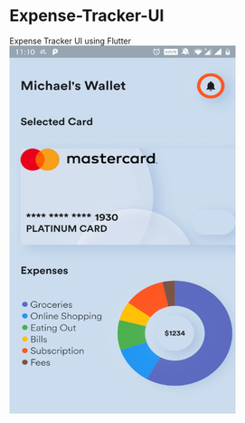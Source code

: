 # Expense-Tracker-UI
Expense Tracker UI using Flutter
<img src="https://github.com/TaavishThaman/Expense-Tracker-UI/blob/master/AppScreenshot.jpg" height="650" width="400" >
